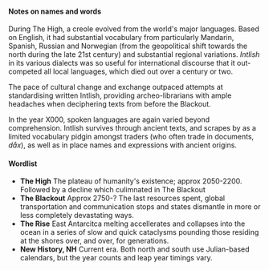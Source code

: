 #### Notes on names and words

During The High, a creole evolved from the world's major languages. Based on English, it had substantial vocabulary from particularly Mandarin, Spanish, Russian and Norwegian (from the geopolitical shift towards the north during the late 21st century) and substantial regional variations. *Intlish* in its various dialects was so useful for international discourse that it out-competed all local languages, which died out over a century or two. 

The pace of cultural change and exchange outpaced attempts at standardising written Intlish, providing archeo-librarians with ample headaches when deciphering texts from before the Blackout. 

In the year X000, spoken languages are again varied beyond comprehension. Intlish survives through ancient texts, and scrapes by as a limited vocabulary pidgin amongst traders (who often trade in documents, *dåx*), as well as in place names and expressions with ancient origins. 

#### Wordlist
* **The High** The plateau of humanity's existence; approx 2050-2200. Followed by a decline which culimnated in The Blackout
* **The Blackout** Approx 2750-? The last resources spent, global transportation and communication stops and states dismantle in more or less completely devastating ways.
* **The Rise** East Antarcitca melting accellerates and collapses into the ocean in a series of slow and quick cataclysms pounding those residing at the shores over, and over, for generations.
* **New History, NH** Current era. Both north and south use Julian-based calendars, but the year counts and leap year timings vary.
